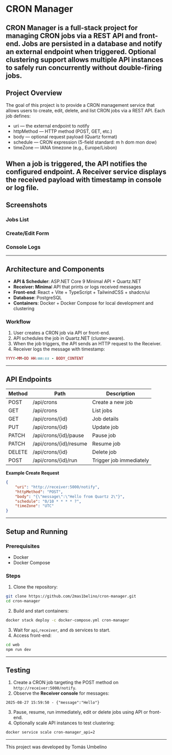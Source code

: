 # CRON Manager

CRON Manager is a full-stack project for managing CRON jobs via a REST API and front-end.
Jobs are persisted in a database and notify an external endpoint when triggered. Optional clustering support allows multiple API instances to safely run concurrently without double-firing jobs.
---

## Project Overview

The goal of this project is to provide a CRON management service that allows users to create, edit, delete, and list CRON jobs via a REST API. Each job defines:
- uri — the external endpoint to notify
- httpMethod — HTTP method (POST, GET, etc.)
- body — optional request payload (Quartz format)
- schedule — CRON expression (5-field standard: m h dom mon dow)
- timeZone — IANA timezone (e.g., Europe/Lisbon)

When a job is triggered, the API notifies the configured endpoint. A Receiver service displays the received payload with timestamp in console or log file.
---

## Screenshots

### Jobs List

### Create/Edit Form

### Console Logs

---

## Architecture and Components

- **API & Scheduler**: ASP.NET Core 9 Minimal API + Quartz.NET
- **Receiver: Minima**l API that prints or logs received messages
- **Front-end**: React + Vite + TypeScript + TailwindCSS + shadcn/ui
- **Database**: PostgreSQL
- **Containers**: Docker + Docker Compose for local development and clustering

### Workflow

1. User creates a CRON job via API or front-end.
2. API schedules the job in Quartz.NET (cluster-aware).
3. When the job triggers, the API sends an HTTP request to the Receiver.
4. Receiver logs the message with timestamp:

```ruby
YYYY-MM-DD HH:mm:ss - BODY_CONTENT
```
---

## API Endpoints

| Method | Path                   | Description             |
| ------ | ---------------------- | ----------------------- |
| POST   | /api/crons             | Create a new job        |
| GET    | /api/crons             | List jobs               |
| GET    | /api/crons/{id}        | Job details             |
| PUT    | /api/crons/{id}        | Update job              |
| PATCH  | /api/crons/{id}/pause  | Pause job               |
| PATCH  | /api/crons/{id}/resume | Resume job              |
| DELETE | /api/crons/{id}        | Delete job              |
| POST   | /api/crons/{id}/run    | Trigger job immediately |

**Example Create Request**

```json
{
    "uri": "http://receiver:5000/notify",
    "httpMethod": "POST",
    "body": "{\"message\":\"Hello from Quartz 2\"}",
    "schedule": "0/10 * * * * ?", 
    "timeZone": "UTC"
}
```
---

## Setup and Running

### Prerequisites

- Docker
- Docker Compose

### Steps
1. Clone the repository:
```bash
git clone https://github.com/2mas1belino/cron-manager.git
cd cron-manager
```
2. Build and start containers:
```bash
docker stack deploy -c docker-compose.yml cron-manager
```
3. Wait for ```api```,```receiver```, and ```db``` services to start.
4. Access front-end:
```bash
cd web
npm run dev
```
---

## Testing
1. Create a CRON job targeting the POST method on ```http://receiver:5000/notify```.
2. Observe the **Receiver console** for messages:
```
2025-08-27 15:59:50 - {"message":"Hello"}
```
3. Pause, resume, run immediately, edit or delete jobs using API or front-end.
4. Optionally scale API instances to test clustering:
```bash
docker service scale cron-manager_api=2
```
---

This project was developed by Tomás Umbelino

